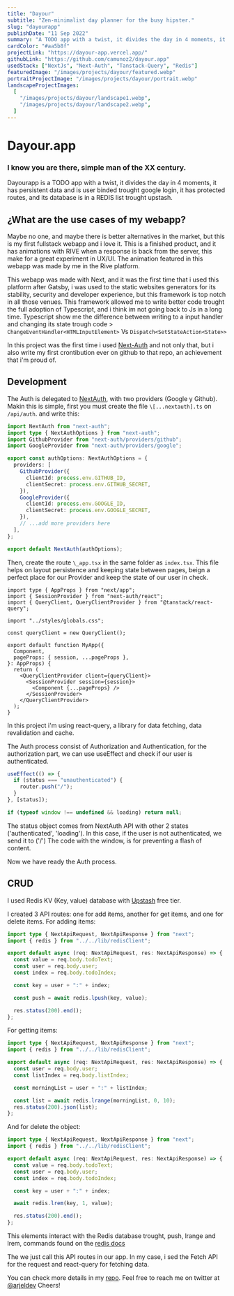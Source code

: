 ```yaml
---
title: "Dayour"
subtitle: "Zen-minimalist day planner for the busy hipster."
slug: "dayourapp"
publishDate: "11 Sep 2022"
summary: "A TODO app with a twist, it divides the day in 4 moments, it has persistent data and is user binded trought google OAuth, it has protected routes, and its database is in a REDIS list trought upstash. It has some nice Rive animations"
cardColor: "#aa5b8f"
projectLink: "https://dayour-app.vercel.app/"
githubLink: "https://github.com/camunoz2/dayour.app"
usedStack: ["NextJs", "Next-Auth", "Tanstack-Query", "Redis"]
featuredImage: "/images/projects/dayour/featured.webp"
portraitProjectImage: "/images/projects/dayour/portrait.webp"
landscapeProjectImages:
  [
    "/images/projects/dayour/landscape1.webp",
    "/images/projects/dayour/landscape2.webp",
  ]
---
```


# Dayour.app

### I know you are there, simple man of the XX century.

Dayourapp is a TODO app with a twist, it divides the day in 4 moments, it has persistent data and is user binded trought google login, it has protected routes, and its database is in a REDIS list trought upstash.

## ¿What are the use cases of my webapp?

Maybe no one, and maybe there is better alternatives in the market, but this is my first fullstack webapp and i love it. This is a finished product, and it has animations with RIVE when a response is back from the server, this make for a great experiment in UX/UI. The animation featured in this webapp was made by me in the Rive platform.

This webapp was made with Next, and it was the first time that i used this platform after Gatsby, i was used to the static websites generators for its stability, security and developer experience, but this framework is top notch in all those venues. This framework allowed me to write better code trought the full adoption of Typescript, and i think im not going back to Js in a long time. Typescript show me the difference between writing to a input handler and changing its state trough code > `ChangeEventHandler<HTMLInputElement>` Vs `Dispatch<SetStateAction<State>>`

In this project was the first time i used [Next-Auth](https://next-auth.js.org) and not only that, but i also write my first crontibution ever on github to that repo, an achievement that i'm proud of.

## Development

The Auth is delegated to [NextAuth](https://next-auth.js.org/), with two providers (Google y Github). Makin this is simple, first you must create the file `\[...nextauth].ts` on `/api/auth`. and write this:

```ts
import NextAuth from "next-auth";
import type { NextAuthOptions } from "next-auth";
import GithubProvider from "next-auth/providers/github";
import GoogleProvider from "next-auth/providers/google";

export const authOptions: NextAuthOptions = {
  providers: [
    GithubProvider({
      clientId: process.env.GITHUB_ID,
      clientSecret: process.env.GITHUB_SECRET,
    }),
    GoogleProvider({
      clientId: process.env.GOOGLE_ID,
      clientSecret: process.env.GOOGLE_SECRET,
    }),
    // ...add more providers here
  ],
};

export default NextAuth(authOptions);
```

Then, create the route `\_app.tsx` in the same folder as `index.tsx`. This file helps on layout persistence and keeping state between pages, beign a perfect place for our Provider and keep the state of our user in check.

```tsx
import type { AppProps } from "next/app";
import { SessionProvider } from "next-auth/react";
import { QueryClient, QueryClientProvider } from "@tanstack/react-query";

import "../styles/globals.css";

const queryClient = new QueryClient();

export default function MyApp({
  Component,
  pageProps: { session, ...pageProps },
}: AppProps) {
  return (
    <QueryClientProvider client={queryClient}>
      <SessionProvider session={session}>
        <Component {...pageProps} />
      </SessionProvider>
    </QueryClientProvider>
  );
}
```

In this project i'm using react-query, a library for data fetching, data revalidation and cache.

The Auth process consist of Authorization and Authentication, for the authorization part, we can use useEffect and check if our user is authenticated.

```ts
useEffect(() => {
  if (status === "unauthenticated") {
    router.push("/");
  }
}, [status]);

if (typeof window !== undefined && loading) return null;
```

The status object comes from NextAuth API with other 2 states ('authenticated', 'loading'). In this case, if the user is not authenticated, we send it to ('/') The code with the window, is for preventing a flash of content.

Now we have ready the Auth process.

## CRUD

I used Redis KV (Key, value) database with [Upstash](https://upstash.com/) free tier.

I created 3 API routes: one for add items, another for get items, and one for delete items. For adding items:

```ts
import type { NextApiRequest, NextApiResponse } from "next";
import { redis } from "../../lib/redisClient";

export default async (req: NextApiRequest, res: NextApiResponse) => {
  const value = req.body.todoText;
  const user = req.body.user;
  const index = req.body.todoIndex;

  const key = user + ":" + index;

  const push = await redis.lpush(key, value);

  res.status(200).end();
};
```

For getting items:

```ts
import type { NextApiRequest, NextApiResponse } from "next";
import { redis } from "../../lib/redisClient";

export default async (req: NextApiRequest, res: NextApiResponse) => {
  const user = req.body.user;
  const listIndex = req.body.listIndex;

  const morningList = user + ":" + listIndex;

  const list = await redis.lrange(morningList, 0, 10);
  res.status(200).json(list);
};
```

And for delete the object:

```ts
import type { NextApiRequest, NextApiResponse } from "next";
import { redis } from "../../lib/redisClient";

export default async (req: NextApiRequest, res: NextApiResponse) => {
  const value = req.body.todoText;
  const user = req.body.user;
  const index = req.body.todoIndex;

  const key = user + ":" + index;

  await redis.lrem(key, 1, value);

  res.status(200).end();
};
```

This elements interact with the Redis database trought, push, lrange and lrem, commands found on the [redis docs](https://redis.io/commands/)

The we just call this API routes in our app. In my case, i sed the Fetch API for the request and react-query for fetching data.

You can check more details in my [repo](https://github.com/camunoz2/dayour.app).
Feel free to reach me on twitter at [@arjeldev](https://twitter.com/arjeldev)
Cheers!
